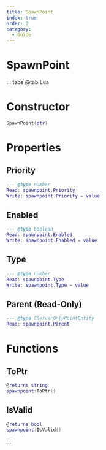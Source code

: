 ```yaml
---
title: SpawnPoint
index: true
order: 2
category:
  - Guide
---
```


# SpawnPoint

::: tabs
@tab Lua
# Constructor
```lua
SpawnPoint(ptr)
```
# Properties
## Priority 
```lua
--- @type number
Read: spawnpoint.Priority
Write: spawnpoint.Priority = value
```
## Enabled 
```lua
--- @type boolean
Read: spawnpoint.Enabled
Write: spawnpoint.Enabled = value
```
## Type 
```lua
--- @type number
Read: spawnpoint.Type
Write: spawnpoint.Type = value
```
## Parent (Read-Only)
```lua
--- @type CServerOnlyPointEntity
Read: spawnpoint.Parent
```
# Functions
## ToPtr
```lua
@returns string
spawnpoint:ToPtr()
```
## IsValid
```lua
@returns bool
spawnpoint:IsValid()
```

:::